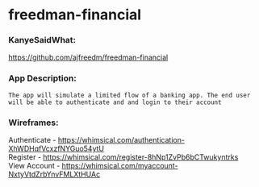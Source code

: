 # freedman-financial

### KanyeSaidWhat: 
<https://github.com/ajfreedm/freedman-financial>    
  
    
### App Description:
    The app will simulate a limited flow of a banking app. The end user will be able to authenticate and and login to their account

    

### Wireframes:
Authenticate - <https://whimsical.com/authentication-XhWDHqfVcxzfNYGuo54ytU> <br>
Register - <https://whimsical.com/register-8hNp1ZvPb6bCTwukyntrks>  <br>
View Account - <https://whimsical.com/myaccount-NxtyVtdZrbYnvFMLXtHUAc> <br>

